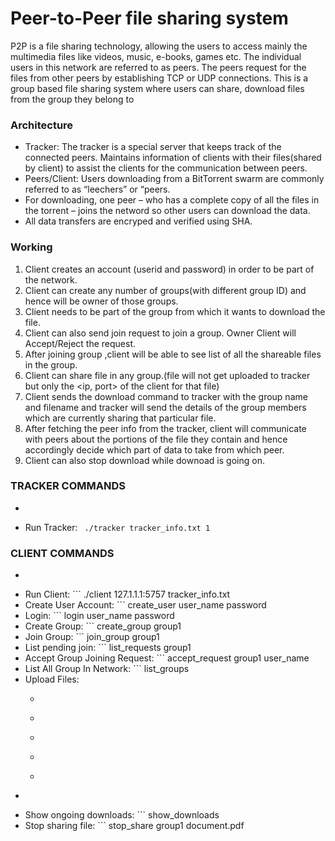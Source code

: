 # Peer-to-Peer file sharing system

P2P is a file sharing technology, allowing the users to access mainly the multimedia files like videos, music, e-books, games etc. The individual users in this network are referred to as peers. The peers request for the files from other peers by establishing TCP or UDP connections. This is a group based file sharing system where users can share, download files from the group they belong to

### Architecture
- Tracker: The tracker is a special server that keeps track of the connected peers. Maintains information of clients with their files(shared by client) to assist the clients for the communication between peers.
- Peers/Client: Users downloading from a BitTorrent swarm are commonly referred to as “leechers” or “peers. 
- For downloading, one peer – who has a complete copy of all the files in the torrent – joins the netword so other users can download the data.
- All data transfers are encryped and verified using SHA.

### Working
1. Client creates an account (userid and password) in order to be part of the network.
2. Client can create any number of groups(with different group ID) and hence will be owner of those groups.
3. Client needs to be part of the group from which it wants to download the file.
4. Client can also send join request to join a group. Owner Client will Accept/Reject the request.
5. After joining group ,client will be able to see list of all the shareable files in the group.
6. Client can share file in any group.(file will not get uploaded to tracker but only the <ip, port> of the client for that file)
7. Client sends the download command to tracker with the group name and filename and tracker will send the details of the group members which are currently sharing that particular file.
8. After fetching the peer info from the tracker, client will communicate with peers about the portions of the file they contain and hence accordingly decide which part of data to take from which peer.
9. Client can also stop download while downoad is going on.

### TRACKER COMMANDS


- ``` g++ server.cpp -o tracker -lpthread
- Run Tracker: ``` ./tracker tracker_info.txt 1``` 


### CLIENT COMMANDS 

- ``` g++ client.cpp -o client -lpthread -lcrypto
- Run Client: ``` ./client 127.1.1.1:5757 tracker_info.txt
- Create User Account: ``` create_user user_name password
- Login: ``` login user_name password
- Create Group: ``` create_group group1
- Join Group: ``` join_group group1
- List pending join: ``` list_requests group1
- Accept Group Joining Request: ``` accept_request group1 user_name	
- List All Group In Network: ``` list_groups
- Upload Files:
  - ``` upload_file video.mp4 group1
  - ``` upload_file image.jpg group1
  - ``` upload_file document.pdf group1	
  - ``` upload_file song.mp4 group1
  - ``` upload_file audio.mp3 group1
- ``` list_files group1
- Show ongoing downloads: ``` show_downloads
- Stop sharing file: ``` stop_share group1 document.pdf

